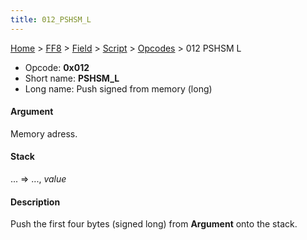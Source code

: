 ```yaml
---
title: 012_PSHSM_L
---
```


[Home](../../../../index.md) > [FF8](../../../../FF8.md) > [Field](../../../Field.md) > [Script](../../Script.md) > [Opcodes](../Opcodes.md) > 012 PSHSM L

-   Opcode: **0x012**
-   Short name: **PSHSM\_L**
-   Long name: Push signed from memory (long)

#### Argument

Memory adress.

#### Stack

... =&gt; ..., *value*

#### Description

Push the first four bytes (signed long) from **Argument** onto the stack.
